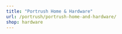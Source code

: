 ```yaml
---
title: "Portrush Home & Hardware"
url: /portrush/portrush-home-and-hardware/
shop: hardware
---
```

